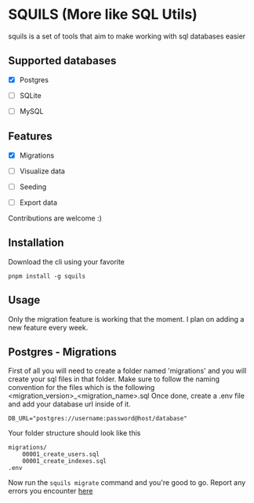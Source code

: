 # SQUILS (More like SQL Utils)
squils is a set of tools that aim to make working with sql databases easier

## Supported databases
- [x] Postgres
- [ ] SQLite
- [ ] MySQL


## Features
- [x] Migrations
- [ ] Visualize data
- [ ] Seeding
- [ ] Export data


Contributions are welcome :)


## Installation
Download the cli using your favorite
```
pnpm install -g squils
```

## Usage
Only the migration feature is working that the moment. I plan on adding a new feature every week.

## Postgres - Migrations
First of all you will need to create a folder named 'migrations' and you will create your sql files in that folder.
Make sure to follow the naming convention for the files which is the following <migration_version>_<migration_name>.sql
Once done, create a .env file and add your database url inside of it.
```env
DB_URL="postgres://username:password@host/database"
```
Your folder structure should look like this
```
migrations/
    00001_create_users.sql
    00001_create_indexes.sql
.env
```
Now run the `squils migrate` command and you're good to go. Report any errors you encounter [here](https://github.com/TheWisePigeon/squils/issues)
